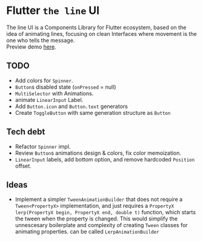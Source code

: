 # Flutter `the line` UI

The line UI is a Components Library for Flutter ecosystem, based on the idea of animating lines, focusing on clean Interfaces where movement is the one who tells the message.  
Preview demo [here](https://briancraig.github.io/line_ui/).  

## TODO

- Add colors for `Spinner`.
- `Button`s disabled state (`onPressed` = null)
- `MultiSelector` with Animations.
- animate `LinearInput` Label.
- Add `Button.icon` and `Button.text` generators
- Create `ToggleButton` with same generation structure as `Button` 

## Tech debt

- Refactor `Spinner` impl. 
- Review `Button`s animations design & colors, fix color memoization.
- `LinearInput` labels, add bottom option, and remove hardcoded `Position` offset.

## Ideas

- Implement a simpler `TweenAnimationBuilder` that does not require a `Tween<PropertyX>` implementation, and just requires a `PropertyX lerp(PropertyX begin, PropertyX end, double t)` function, which starts the tween when the property is changed. This would simplify the unnescesary boilerplate and complexity of creating `Tween` classes for animating properties. can be called `LerpAnimationBuilder`